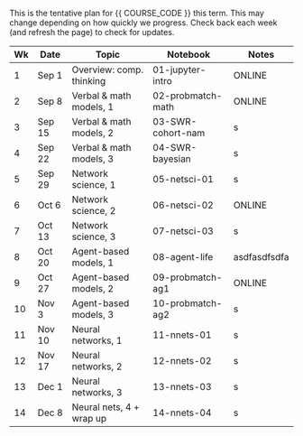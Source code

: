 This is the tentative plan for {{ COURSE_CODE }} this term.
This may change depending on how quickly we progress. Check back each week (and refresh the page) to check for updates.   

| Wk | Date   | Topic                    | Notebook          | Notes         |
|----|--------|--------------------------|-------------------|---------------|
| 1  | Sep  1 | Overview: comp. thinking | 01-jupyter-intro  | ONLINE        |
| 2  | Sep  8 | Verbal & math models, 1  | 02-probmatch-math | ONLINE        |
| 3  | Sep 15 | Verbal & math models, 2  | 03-SWR-cohort-nam | s             |
| 4  | Sep 22 | Verbal & math models, 3  | 04-SWR-bayesian   | s             |
| 5  | Sep 29 | Network science, 1       | 05-netsci-01      | s             |
| 6  | Oct  6 | Network science, 2       | 06-netsci-02      | ONLINE        |
| 7  | Oct 13 | Network science, 3       | 07-netsci-03      | s             |
| 8  | Oct 20 | Agent-based models, 1    | 08-agent-life     | asdfasdfsdfa  |
| 9  | Oct 27 | Agent-based models, 2    | 09-probmatch-ag1  | ONLINE        |
| 10 | Nov  3 | Agent-based models, 3    | 10-probmatch-ag2  | s             |
| 11 | Nov 10 | Neural networks, 1       | 11-nnets-01       | s             |
| 12 | Nov 17 | Neural networks, 2       | 12-nnets-02       | s             |
| 13 | Dec  1 | Neural networks, 3       | 13-nnets-03       | s             |
| 14 | Dec  8 | Neural nets, 4 + wrap up | 14-nnets-04       | s             |
